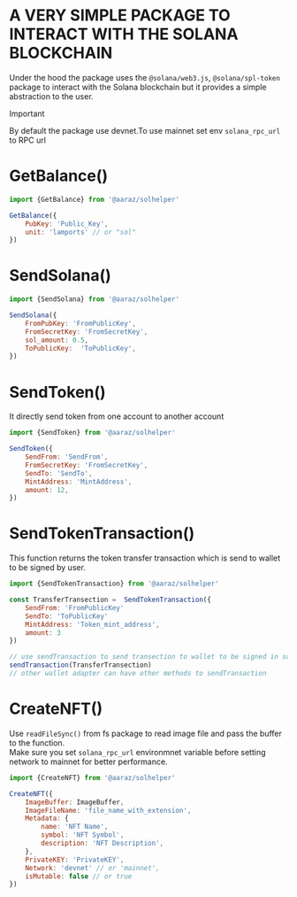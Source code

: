 # A VERY SIMPLE PACKAGE TO INTERACT WITH THE SOLANA BLOCKCHAIN
Under the hood the package uses the `@solana/web3.js`, `@solana/spl-token` package to interact with the Solana blockchain but it provides a simple abstraction to the user.



> [!IMPORTANT]
> By default the package use devnet.To use mainnet set env `solana_rpc_url` to RPC url 

# GetBalance()
```javascript
import {GetBalance} from '@aaraz/solhelper'

GetBalance({
    PubKey: 'Public_Key',
    unit: 'lamports' // or "sol"
})
```

# SendSolana()
```javascript
import {SendSolana} from '@aaraz/solhelper'

SendSolana({
    FromPubKey: 'FromPublicKey',
    FromSecretKey: 'FromSecretKey',
    sol_amount: 0.5,
    ToPublicKey:  'ToPublicKey',
})
```



# SendToken()
It directly send token from one account to another account
```javascript
import {SendToken} from '@aaraz/solhelper'

SendToken({
    SendFrom: 'SendFrom',
    FromSecretKey: 'FromSecretKey',
    SendTo: 'SendTo',
    MintAddress: 'MintAddress',
    amount: 12,
})
```
# SendTokenTransaction()
This function returns the token transfer transaction which is send to wallet to be signed by user.
```javascript
import {SendTokenTransaction} from '@aaraz/solhelper'

const TransferTransection =  SendTokenTransaction({
    SendFrom: 'FromPublicKey'
    SendTo: 'ToPublicKey'
    MintAddress: 'Token_mint_address',
    amount: 3
})

// use sendTransaction to send transection to wallet to be signed in solana wallet adapter
sendTransaction(TransferTransection) 
// other wallet adapter can have other methods to sendTransaction
```

# CreateNFT()

Use `readFileSync()` from fs package to read image file and pass the buffer to the function.<br>
Make sure you set `solana_rpc_url` environmnet variable before setting network to mainnet for better performance.

```javascript
import {CreateNFT} from '@aaraz/solhelper'

CreateNFT({
    ImageBuffer: ImageBuffer,
    ImageFileName: 'file_name_with_extension',
    Metadata: {
        name: 'NFT Name',
        symbol: 'NFT Symbol',
        description: 'NFT Description',
    },
    PrivateKEY: 'PrivateKEY',
    Network: 'devnet' // or 'mainnet',
    isMutable: false // or true
})

```

